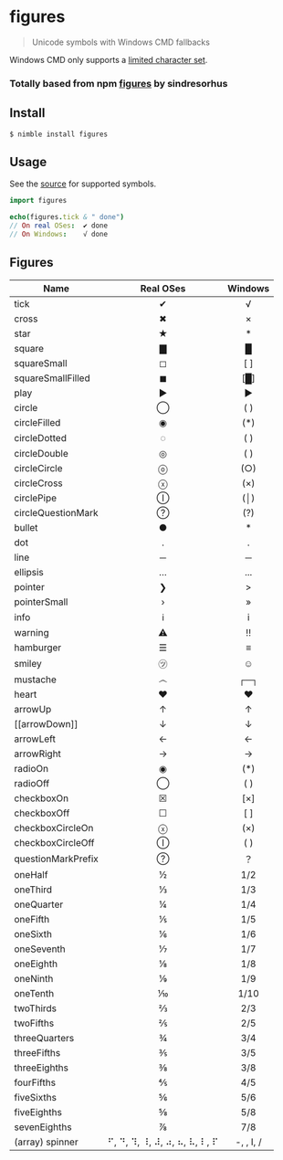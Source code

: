 # figures

> Unicode symbols with Windows CMD fallbacks


Windows CMD only supports a [limited character set](http://en.wikipedia.org/wiki/Code_page_437).

### Totally based from npm [figures](https://github.com/sindresorhus/figures) by sindresorhus

## Install

```
$ nimble install figures
```

## Usage

See the [source](src/figures.nim) for supported symbols.

```nim
import figures

echo(figures.tick & " done")
// On real OSes:  ✔︎ done
// On Windows:    √ done
```

## Figures

| Name               | Real OSes                    | Windows |
| ------------------ | :-------:                    | :-----: |
| tick               | ✔                            | √       |
| cross              | ✖                            | ×       |
| star               | ★                            | *       |
| square             | ▇                            | █       |
| squareSmall        | ◻                            | [ ]     |
| squareSmallFilled  | ◼                            | [█]     |
| play               | ▶                            | ►       |
| circle             | ◯                            | ( )     |
| circleFilled       | ◉                            | (*)     |
| circleDotted       | ◌                            | ( )     |
| circleDouble       | ◎                            | ( )     |
| circleCircle       | ⓞ                            | (○)     |
| circleCross        | ⓧ                            | (×)     |
| circlePipe         | Ⓘ                            | (│)     |
| circleQuestionMark | ?⃝                            | (?)     |
| bullet             | ●                            | *       |
| dot                | ․                            | .       |
| line               | ─                            | ─       |
| ellipsis           | …                            | ...     |
| pointer            | ❯                            | >       |
| pointerSmall       | ›                            | »       |
| info               | ℹ                            | i       |
| warning            | ⚠                            | ‼       |
| hamburger          | ☰                            | ≡       |
| smiley             | ㋡                           | ☺       |
| mustache           | ෴                            | ┌─┐     |
| heart              | ♥                            | ♥       |
| arrowUp            | ↑                            | ↑       |
| [[arrowDown]]      | ↓                            | ↓       |
| arrowLeft          | ←                            | ←       |
| arrowRight         | →                            | →       |
| radioOn            | ◉                            | (*)     |
| radioOff           | ◯                            | ( )     |
| checkboxOn         | ☒                            | [×]     |
| checkboxOff        | ☐                            | [ ]     |
| checkboxCircleOn   | ⓧ                            | (×)     |
| checkboxCircleOff  | Ⓘ                            | ( )     |
| questionMarkPrefix | ?⃝                            | ？      |
| oneHalf            | ½                            | 1/2     |
| oneThird           | ⅓                            | 1/3     |
| oneQuarter         | ¼                            | 1/4     |
| oneFifth           | ⅕                            | 1/5     |
| oneSixth           | ⅙                            | 1/6     |
| oneSeventh         | ⅐                            | 1/7     |
| oneEighth          | ⅛                            | 1/8     |
| oneNinth           | ⅑                            | 1/9     |
| oneTenth           | ⅒                            | 1/10    |
| twoThirds          | ⅔                            | 2/3     |
| twoFifths          | ⅖                            | 2/5     |
| threeQuarters      | ¾                            | 3/4     |
| threeFifths        | ⅗                            | 3/5     |
| threeEighths       | ⅜                            | 3/8     |
| fourFifths         | ⅘                            | 4/5     |
| fiveSixths         | ⅚                            | 5/6     |
| fiveEighths        | ⅝                            | 5/8     |
| sevenEighths       | ⅞                            | 7/8     |
| (array) spinner    | ⠋, ⠙, ⠹, ⠸, ⠼, ⠴, ⠦, ⠧, ⠇, ⠏ |  -, \, I, / |
